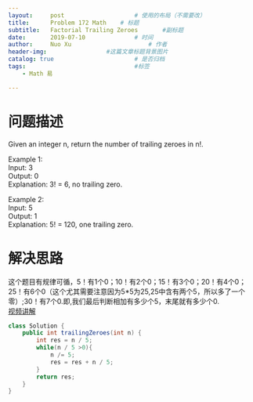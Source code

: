 ```yaml
---
layout:     post   				    # 使用的布局（不需要改）
title:      Problem 172 Math	# 标题 
subtitle:   Factorial Trailing Zeroes       #副标题
date:       2019-07-10				# 时间
author:     Nuo Xu 						# 作者
header-img:              	#这篇文章标题背景图片
catalog: true 						# 是否归档
tags:								#标签
    - Math 易

---
```

# 问题描述
Given an integer n, return the number of trailing zeroes in n!.

Example 1:  
Input: 3  
Output: 0  
Explanation: 3! = 6, no trailing zero.  

Example 2:  
Input: 5  
Output: 1  
Explanation: 5! = 120, one trailing zero.

# 解决思路
这个题目有规律可循，5！有1个0；10！有2个0；15！有3个0；20！有4个0；25！有6个0（这个尤其需要注意因为5*5为25,25中含有两个5，所以多了一个零）;30！有7个0.即,我们最后判断相加有多少个5，末尾就有多少个0.  
[视频讲解](https://www.youtube.com/watch?v=88mG_huCxt0)
```java
class Solution {
    public int trailingZeroes(int n) {
        int res = n / 5;
        while(n / 5 >0){
            n /= 5;
            res = res + n / 5;
        }
        return res;
    }
}
```